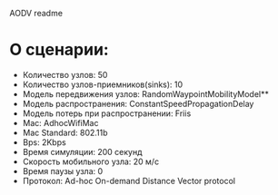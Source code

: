 AODV readme
# О сценарии:

<ul>
  <li>Количество узлов: 50</li>
<li>Количество узлов-приемников(sinks): 10</li>
<li>Модель передвижения узлов: RandomWaypointMobilityModel** </li>
<li>Модель распространения: ConstantSpeedPropagationDelay</li>
<li>Модель потерь при распространении: Friis</li>
<li>Mac: AdhocWifiMac</li>
<li>Mac Standard: 802.11b</li>
<li>Bps: 2Kbps</li>
<li>Время симуляции: 200 секунд</li>
<li>Скорость мобильного узла: 20 м/с</li>
<li>Время паузы узла: 0</li>
<li>Протокол: Ad-hoc On-demand Distance Vector protocol</li>
</ul>
